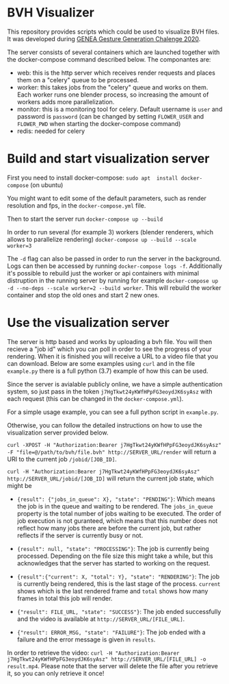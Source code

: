# BVH Visualizer

This repository provides scripts which could be used to visualize BVH files. It was developed during [GENEA Gesture Generation Chalenge 2020](https://genea-workshop.github.io/2020/#gesture-generation-challenge).

The server consists of several containers which are launched together with the docker-compose command described below.
The componantes are:
* web: this is the http server which receives render requests and places them on a "celery" queue to be processed.
* worker: this takes jobs from the "celery" queue and works on them. Each worker runs one blender process, so increasing the amount of workers adds more parallelization. 
* monitor: this is a monitoring tool for celery. Default username is `user` and password is `password` (can be changed by setting `FLOWER_USER` and `FLOWER_PWD` when starting the docker-compose command)
* redis: needed for celery

# Build and start visualization server

First you need to install docker-compose:
`sudo apt  install docker-compose` (on ubuntu)


You might want to edit some of the default parameters, such as render resolution and fps, in the `docker-compose.yml` file.

Then to start the server run `docker-compose up --build`

In order to run several (for example 3) workers (blender renderers, which allows to parallelize rendering) `docker-compose up --build --scale worker=3`

The `-d` flag can also be passed in order to run the server in the background. Logs can then be accessed by running `docker-compose logs -f`. Additionally it's possible to rebuild just the worker or api containers with minimal distruption in the running server by running for example `docker-compose up -d --no-deps --scale worker=2 --build worker`. This will rebuild the worker container and stop the old ones and start 2 new ones.



# Use the visualization server

The server is http based and works by uploading a bvh file. You will then recieve a "job id" which you can poll in order to see the progress of your rendering. When it is finished you will receive a URL to a video file that you can download. 
Below are some examples using `curl` and in the file `example.py` there is a full python (3.7) example of how this can be used.

Since the server is avialable publicly online, we have a simple authentication system, so just pass in the token `j7HgTkwt24yKWfHPpFG3eoydJK6syAsz` with each request (this can be changed in the `docker-compose.yml`).

For a simple usage example, you can see a full python script in `example.py`.

Otherwise, you can follow the detailed instructions on how to use the visualization server provided below.

```curl -XPOST -H "Authorization:Bearer j7HgTkwt24yKWfHPpFG3eoydJK6syAsz" -F "file=@/path/to/bvh/file.bvh" http://SERVER_URL/render``` 
will return a URI to the current job `/jobid/[JOB_ID]`.

`curl -H "Authorization:Bearer j7HgTkwt24yKWfHPpFG3eoydJK6syAsz" http://SERVER_URL/jobid/[JOB_ID]` will return the current job state, which might be

* `{result": {"jobs_in_queue": X}, "state": "PENDING"}`: Which means the job is in the queue and waiting to be rendered. The `jobs_in_queue` property is the total number of jobs waiting to be executed. The order of job execution is not guranteed, which means that this number does not reflect how many jobs there are before the current job, but rather reflects if the server is currently busy or not.

* `{result": null, "state": "PROCESSING"}`: The job is currently being processed. Depending on the file size this might take a while, but this acknowledges that the server has started to working on the request.

* `{result":{"current": X, "total": Y}, "state": "RENDERING"}`: The job is currently being rendered, this is the last stage of the process. `current` shows which is the last rendered frame and `total` shows how many frames in total this job will render.

* `{"result": FILE_URL, "state": "SUCCESS"}`: The job ended successfully and the video is available at `http://SERVER_URL/[FILE_URL]`.

* `{"result": ERROR_MSG, "state": "FAILURE"}`: The job ended with a failure and the error message is given in `results`.


In order to retrieve the video: `curl -H "Authorization:Bearer j7HgTkwt24yKWfHPpFG3eoydJK6syAsz" http://SERVER_URL/[FILE_URL] -o result.mp4`. Please note that the server will delete the file after you retrieve it, so you can only retrieve it once!
